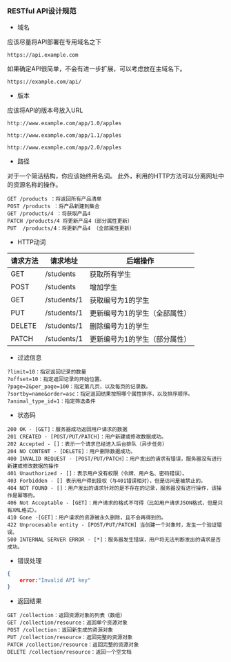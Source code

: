### RESTful API设计规范

- 域名

应该尽量将API部署在专用域名之下

```
https://api.example.com
```

如果确定API很简单，不会有进一步扩展，可以考虑放在主域名下。

```
https://example.com/api/
```

- 版本

应该将API的版本号放入URL

```
http://www.example.com/app/1.0/apples
 
http://www.example.com/app/1.1/apples
 
http://www.example.com/app/2.0/apples
```

- 路径

对于一个简洁结构，你应该始终用名词。 此外，利用的HTTP方法可以分离网址中的资源名称的操作。

```
GET /products ：将返回所有产品清单
POST /products ：将产品新建到集合
GET /products/4 ：将获取产品4
PATCH /products/4 将更新产品4（部分属性更新）
PUT  /products/4：将更新产品4 （全部属性更新）
```

- HTTP动词

| 请求方法 | 请求地址    | 后端操作                      |
| -------- | ----------- | ----------------------------- |
| GET      | /students   | 获取所有学生                  |
| POST     | /students   | 增加学生                      |
| GET      | /students/1 | 获取编号为1的学生             |
| PUT      | /students/1 | 更新编号为1的学生（全部属性） |
| DELETE   | /students/1 | 删除编号为1的学生             |
| PATCH    | /students/1 | 更新编号为1的学生（部分属性） |

- 过滤信息

```
?limit=10：指定返回记录的数量
?offset=10：指定返回记录的开始位置。
?page=2&per_page=100：指定第几页，以及每页的记录数。
?sortby=name&order=asc：指定返回结果按照哪个属性排序，以及排序顺序。
?animal_type_id=1：指定筛选条件
```

- 状态码

```
200 OK - [GET]：服务器成功返回用户请求的数据
201 CREATED - [POST/PUT/PATCH]：用户新建或修改数据成功。
202 Accepted - []：表示一个请求已经进入后台排队（异步任务）
204 NO CONTENT - [DELETE]：用户删除数据成功。
400 INVALID REQUEST - [POST/PUT/PATCH]：用户发出的请求有错误，服务器没有进行新建或修改数据的操作
401 Unauthorized - []：表示用户没有权限（令牌、用户名、密码错误）。
403 Forbidden - [] 表示用户得到授权（与401错误相对），但是访问是被禁止的。
404 NOT FOUND - []：用户发出的请求针对的是不存在的记录，服务器没有进行操作，该操作是幂等的。
406 Not Acceptable - [GET]：用户请求的格式不可得（比如用户请求JSON格式，但是只有XML格式）。
410 Gone -[GET]：用户请求的资源被永久删除，且不会再得到的。
422 Unprocesable entity - [POST/PUT/PATCH] 当创建一个对象时，发生一个验证错误。
500 INTERNAL SERVER ERROR - [*]：服务器发生错误，用户将无法判断发出的请求是否成功。
```

- 错误处理

```json
{
	error:"Invalid API key"
}
```

- 返回结果

```
GET /collection：返回资源对象的列表（数组）
GET /collection/resource：返回单个资源对象
POST /collection：返回新生成的资源对象
PUT /collection/resource：返回完整的资源对象
PATCH /collection/resource：返回完整的资源对象
DELETE /collection/resource：返回一个空文档
```

